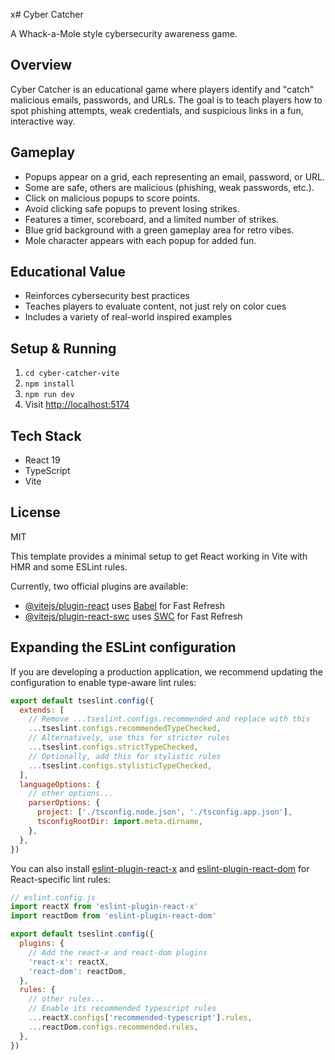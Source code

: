 x# Cyber Catcher

A Whack-a-Mole style cybersecurity awareness game.

## Overview
Cyber Catcher is an educational game where players identify and "catch" malicious emails, passwords, and URLs. The goal is to teach players how to spot phishing attempts, weak credentials, and suspicious links in a fun, interactive way.

## Gameplay
- Popups appear on a grid, each representing an email, password, or URL.
- Some are safe, others are malicious (phishing, weak passwords, etc.).
- Click on malicious popups to score points.
- Avoid clicking safe popups to prevent losing strikes.
- Features a timer, scoreboard, and a limited number of strikes.
- Blue grid background with a green gameplay area for retro vibes.
- Mole character appears with each popup for added fun.

## Educational Value
- Reinforces cybersecurity best practices
- Teaches players to evaluate content, not just rely on color cues
- Includes a variety of real-world inspired examples

## Setup & Running
1. `cd cyber-catcher-vite`
2. `npm install`
3. `npm run dev`
4. Visit [http://localhost:5174](http://localhost:5174)

## Tech Stack
- React 19
- TypeScript
- Vite

## License
MIT


This template provides a minimal setup to get React working in Vite with HMR and some ESLint rules.

Currently, two official plugins are available:

- [@vitejs/plugin-react](https://github.com/vitejs/vite-plugin-react/blob/main/packages/plugin-react) uses [Babel](https://babeljs.io/) for Fast Refresh
- [@vitejs/plugin-react-swc](https://github.com/vitejs/vite-plugin-react/blob/main/packages/plugin-react-swc) uses [SWC](https://swc.rs/) for Fast Refresh

## Expanding the ESLint configuration

If you are developing a production application, we recommend updating the configuration to enable type-aware lint rules:

```js
export default tseslint.config({
  extends: [
    // Remove ...tseslint.configs.recommended and replace with this
    ...tseslint.configs.recommendedTypeChecked,
    // Alternatively, use this for stricter rules
    ...tseslint.configs.strictTypeChecked,
    // Optionally, add this for stylistic rules
    ...tseslint.configs.stylisticTypeChecked,
  ],
  languageOptions: {
    // other options...
    parserOptions: {
      project: ['./tsconfig.node.json', './tsconfig.app.json'],
      tsconfigRootDir: import.meta.dirname,
    },
  },
})
```

You can also install [eslint-plugin-react-x](https://github.com/Rel1cx/eslint-react/tree/main/packages/plugins/eslint-plugin-react-x) and [eslint-plugin-react-dom](https://github.com/Rel1cx/eslint-react/tree/main/packages/plugins/eslint-plugin-react-dom) for React-specific lint rules:

```js
// eslint.config.js
import reactX from 'eslint-plugin-react-x'
import reactDom from 'eslint-plugin-react-dom'

export default tseslint.config({
  plugins: {
    // Add the react-x and react-dom plugins
    'react-x': reactX,
    'react-dom': reactDom,
  },
  rules: {
    // other rules...
    // Enable its recommended typescript rules
    ...reactX.configs['recommended-typescript'].rules,
    ...reactDom.configs.recommended.rules,
  },
})
```
